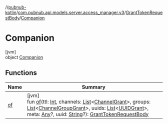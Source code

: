 //[pubnub-kotlin](../../../../index.md)/[com.pubnub.api.models.server.access_manager.v3](../../index.md)/[GrantTokenRequestBody](../index.md)/[Companion](index.md)

# Companion

[jvm]\
object [Companion](index.md)

## Functions

| Name | Summary |
|---|---|
| [of](of.md) | [jvm]<br>fun [of](of.md)(ttl: [Int](https://kotlinlang.org/api/latest/jvm/stdlib/kotlin/-int/index.html), channels: [List](https://kotlinlang.org/api/latest/jvm/stdlib/kotlin.collections/-list/index.html)&lt;[ChannelGrant](../../../com.pubnub.api.models.consumer.access_manager.v3/-channel-grant/index.md)&gt;, groups: [List](https://kotlinlang.org/api/latest/jvm/stdlib/kotlin.collections/-list/index.html)&lt;[ChannelGroupGrant](../../../com.pubnub.api.models.consumer.access_manager.v3/-channel-group-grant/index.md)&gt;, uuids: [List](https://kotlinlang.org/api/latest/jvm/stdlib/kotlin.collections/-list/index.html)&lt;[UUIDGrant](../../../com.pubnub.api.models.consumer.access_manager.v3/-u-u-i-d-grant/index.md)&gt;, meta: [Any](https://kotlinlang.org/api/latest/jvm/stdlib/kotlin/-any/index.html)?, uuid: [String](https://kotlinlang.org/api/latest/jvm/stdlib/kotlin/-string/index.html)?): [GrantTokenRequestBody](../index.md) |
